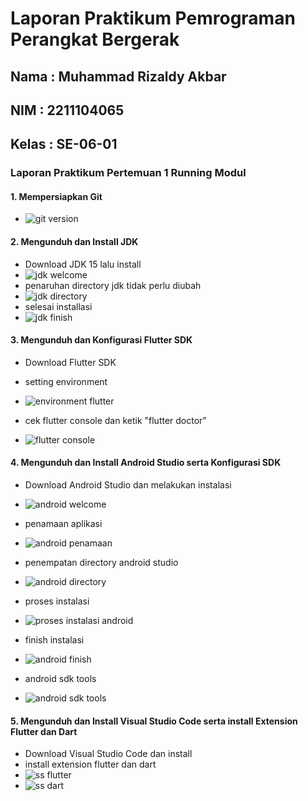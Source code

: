 # Laporan Praktikum Pemrograman Perangkat Bergerak

## Nama : Muhammad Rizaldy Akbar

## NIM : 2211104065

## Kelas : SE-06-01

### Laporan Praktikum Pertemuan 1 Running Modul

#### 1. Mempersiapkan Git

- ![git version](https://github.com/user-attachments/assets/8a343466-c739-4b7a-92ca-b991cfb92b9f)

#### 2. Mengunduh dan Install JDK

- Download JDK 15 lalu install
- ![jdk welcome](https://github.com/user-attachments/assets/3bf0bd81-81c6-4222-9ca9-84371b9b25ac)
- penaruhan directory jdk tidak perlu diubah
- ![jdk directory](https://github.com/user-attachments/assets/5d1d1f06-53fe-40d5-a35b-32e915f06d8e)
- selesai installasi
- ![jdk finish](https://github.com/user-attachments/assets/43ee4f28-815f-4bca-b2ee-95bdaa293c23)

#### 3. Mengunduh dan Konfigurasi Flutter SDK

- Download Flutter SDK
- setting environment
- ![environment flutter](https://github.com/user-attachments/assets/487c581b-3b01-4b88-a1d9-4bb8dc806e05)

- cek flutter console dan ketik "flutter doctor"
- ![flutter console](https://github.com/user-attachments/assets/6d6a0ef1-13c9-449f-a742-23b876fe9259)

#### 4. Mengunduh dan Install Android Studio serta Konfigurasi SDK

- Download Android Studio dan melakukan instalasi
- ![android welcome](https://github.com/user-attachments/assets/f95ec5fc-80d9-4c2b-9ed7-0394d4334cf7)

- penamaan aplikasi
- ![android penamaan](https://github.com/user-attachments/assets/e5212b9b-ef9d-4106-bb6b-574fe2271511)

- penempatan directory android studio
- ![android directory](https://github.com/user-attachments/assets/dd25c1f4-b3b6-4d54-8564-650e15c4038c)
- proses instalasi
- ![proses instalasi android](https://github.com/user-attachments/assets/d87aa63e-358f-43b6-8a7e-532170ceaa2e)

- finish instalasi
- ![android finish](https://github.com/user-attachments/assets/08caf8b3-9d4c-47e3-9279-f2b28fee43e2)
- android sdk tools
- ![android sdk tools](https://github.com/user-attachments/assets/056949cf-ccf3-4021-b14c-b5f38a764fb2)

#### 5. Mengunduh dan Install Visual Studio Code serta install Extension Flutter dan Dart

- Download Visual Studio Code dan install
- install extension flutter dan dart
- ![ss flutter](https://github.com/user-attachments/assets/9d10b87c-f1c0-4848-9809-66b2159d8198)
- ![ss dart](https://github.com/user-attachments/assets/ffde2594-9556-4f88-92f0-f6efdc60fa9c)
